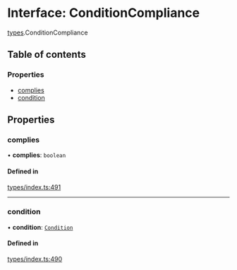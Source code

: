 # Interface: ConditionCompliance

[types](../wiki/types).ConditionCompliance

## Table of contents

### Properties

- [complies](../wiki/types.ConditionCompliance#complies)
- [condition](../wiki/types.ConditionCompliance#condition)

## Properties

### complies

• **complies**: `boolean`

#### Defined in

[types/index.ts:491](https://github.com/PolymeshAssociation/polymesh-sdk/blob/07a4c5b0/src/types/index.ts#L491)

___

### condition

• **condition**: [`Condition`](../wiki/types#condition)

#### Defined in

[types/index.ts:490](https://github.com/PolymeshAssociation/polymesh-sdk/blob/07a4c5b0/src/types/index.ts#L490)
